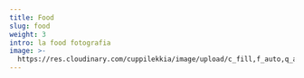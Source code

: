 ```yaml
---
title: Food
slug: food
weight: 3
intro: la food fotografia
image: >-
  https://res.cloudinary.com/cuppilekkia/image/upload/c_fill,f_auto,q_auto,w_500/v1580562255/categorie/food_3x4_xogiiw.jpg
---
```


